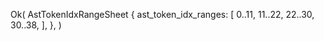 Ok(
    AstTokenIdxRangeSheet {
        ast_token_idx_ranges: [
            0..11,
            11..22,
            22..30,
            30..38,
        ],
    },
)